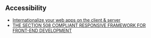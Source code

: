 ## Accessibility

* [Internationalize your web apps on the client & server](http://formatjs.io/)
* [THE SECTION 508 COMPLIANT RESPONSIVE FRAMEWORK FOR FRONT-END DEVELOPMENT](http://assets.cms.gov/resources/framework/3.0/Pages/)
